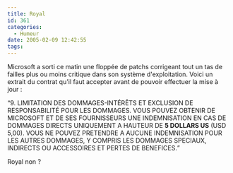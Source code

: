 ```yaml
---
title: Royal
id: 361
categories:
  - Humeur
date: 2005-02-09 12:42:55
tags:
---
```


Microsoft a sorti ce matin une floppée de patchs corrigeant tout un tas de failles plus ou moins critique dans son système d'exploitation. Voici un extrait du contrat qu'il faut accepter avant de pouvoir effectuer la mise à jour&nbsp;:

<q>9\. LIMITATION DES DOMMAGES-INTÉRÊTS ET EXCLUSION DE RESPONSABILITÉ POUR LES DOMMAGES. VOUS POUVEZ OBTENIR DE MICROSOFT ET DE SES FOURNISSEURS UNE INDEMNISATION EN CAS DE DOMMAGES DIRECTS UNIQUEMENT A HAUTEUR DE **5 DOLLARS US** (USD 5,00). VOUS NE POUVEZ PRETENDRE A AUCUNE INDEMNISATION POUR LES AUTRES DOMMAGES, Y COMPRIS LES DOMMAGES SPECIAUX, INDIRECTS OU ACCESSOIRES ET PERTES DE BENEFICES.</q>

Royal non&nbsp;?